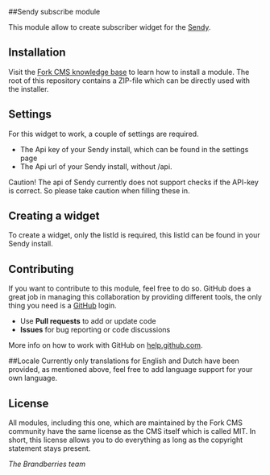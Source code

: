 ##Sendy subscribe module

This module allow to create subscriber widget for the [Sendy](sendy.co "Sendy").




## Installation

Visit the [Fork CMS knowledge base](http://fork-cms.com/knowledge-base) to learn how to install a module. The root of this repository contains a ZIP-file which can be directly used with the installer.

## Settings
For this widget to work, a couple of settings are required.

* The Api key of your Sendy install, which can be found in the settings page
* The Api url of your Sendy install, without /api.

Caution! The api of Sendy currently does not support checks if the API-key is correct. So please take caution when filling these in.

## Creating a widget
To create a widget, only the listId is required, this listId can be found in your Sendy install.


## Contributing

If you want to contribute to this module, feel free to do so. GitHub does a great job in managing this collaboration by providing different tools, the only thing you need is a [GitHub](https://github.com/) login.

* Use **Pull requests** to add or update code
* **Issues** for bug reporting or code discussions

More info on how to work with GitHub on [help.github.com](https://help.github.com).

##Locale
Currently only translations for English and Dutch have been provided, as mentioned above, feel free to add language support for your own language.

## License

All modules, including this one, which are maintained by the Fork CMS community have the same license as the CMS itself which is called MIT. In short, this license allows you to do everything as long as the copyright statement stays present.




_The Brandberries team_
